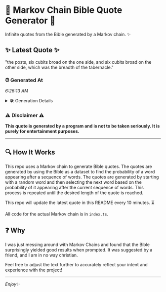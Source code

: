 # 📖 Markov Chain Bible Quote Generator 📖

Infinite quotes from the Bible generated by a Markov chain. ✨

## ✨ Latest Quote ✨
"the posts, six cubits broad on the one side, and six cubits broad on the other side, which was the breadth of the tabernacle."

### ⏰ Generated At
*6:26:13 AM*

<details>
    <summary>🛠️ Generation Details</summary>
    <p>
        <strong>🌱 Seed:</strong> the<br>
        <strong>🔄 Iterations:</strong> 23<br>
        <strong>📜 Context History:</strong><br>[ the ]: posts,<br>[ the, posts, ]: six<br>[ the, posts,, six ]: cubits<br>[ the, posts,, six, cubits ]: broad<br>[ the, posts,, six, cubits, broad ]: on<br>[ the, posts,, six, cubits, broad, on ]: the<br>[ posts,, six, cubits, broad, on, the ]: one<br>[ six, cubits, broad, on, the, one ]: side,<br>[ cubits, broad, on, the, one, side, ]: and<br>[ broad, on, the, one, side,, and ]: six<br>[ on, the, one, side,, and, six ]: cubits<br>[ the, one, side,, and, six, cubits ]: broad<br>[ one, side,, and, six, cubits, broad ]: on<br>[ side,, and, six, cubits, broad, on ]: the<br>[ and, six, cubits, broad, on, the ]: other<br>[ six, cubits, broad, on, the, other ]: side,<br>[ cubits, broad, on, the, other, side, ]: which<br>[ broad, on, the, other, side,, which ]: was<br>[ on, the, other, side,, which, was ]: the<br>[ the, other, side,, which, was, the ]: breadth<br>[ other, side,, which, was, the, breadth ]: of<br>[ side,, which, was, the, breadth, of ]: the<br>[ which, was, the, breadth, of, the ]: tabernacle.<br>
    </p>
</details>

### ⚠️ Disclaimer ⚠️
**This quote is generated by a program and is not to be taken seriously. It is purely for entertainment purposes.**

---

## 🔍 How It Works

This repo uses a Markov chain to generate Bible quotes. The quotes are generated by using the Bible as a dataset to find the probability of a word appearing after a sequence of words. The quotes are generated by starting with a random word and then selecting the next word based on the probability of it appearing after the current sequence of words. This process is repeated until the desired length of the quote is reached.

This repo will update the latest quote in this README every 10 minutes. ⏳

All code for the actual Markov chain is in `index.ts`.

## ❓ Why

I was just messing around with Markov Chains and found that the Bible surprisingly yielded good results when prompted. 
It was suggested by a friend, and I am in no way christian.

Feel free to adjust the text further to accurately reflect your intent and experience with the project!

---

*Enjoy*✨
